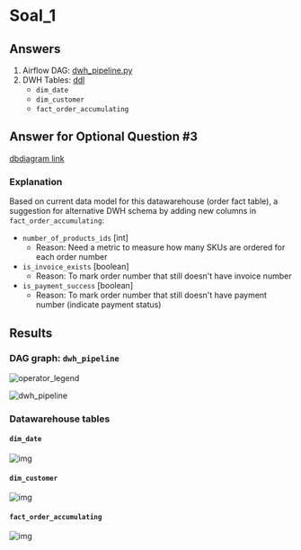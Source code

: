 # Soal_1

## Answers
1. Airflow DAG: [dwh_pipeline.py](https://raw.github.com/alionar/ef-de-test/master/soal_1/dags/dwh_pipeline.py)
2. DWH Tables: [ddl](https://raw.github.com/alionar/ef-de-test/master/soal_1/docs/sql/dwh_ddl.sql)
    - `dim_date`
    - `dim_customer`
    - `fact_order_accumulating`

## Answer for Optional Question #3
[dbdiagram link](https://dbdiagram.io/d/62d39949cc1bc14cc5d1563c)

### Explanation
Based on current data model for this datawarehouse (order fact table), a suggestion for alternative DWH schema by adding new columns in `fact_order_accumulating`:
- `number_of_products_ids` [int]
    - Reason: Need a metric to measure how many SKUs are ordered for each order number
- `is_invoice_exists` [boolean]
    - Reason: To mark order number that still doesn't have invoice number
- `is_payment_success` [boolean]
    - Reason: To mark order number that still doesn't have payment number (indicate payment status)

## Results
### DAG graph: `dwh_pipeline`
![operator_legend](https://raw.github.com/alionar/ef-de-test/master/soal_1/docs/imgs/dwh_pipeline_dag_graph_legend.png?raw=true)

![dwh_pipeline](https://raw.github.com/alionar/ef-de-test/master/soal_1/docs/imgs/dwh_pipeline_dag_graph.png?raw=true)

### Datawarehouse tables
#### `dim_date`
![img](https://raw.github.com/alionar/ef-de-test/master/soal_1/docs/imgs/dwh_table_dim_date.png?raw=true)
#### `dim_customer`
![img](https://raw.github.com/alionar/ef-de-test/master/soal_1/docs/imgs/dwh_table_dim_customer.png?raw=true)
#### `fact_order_accumulating`
![img](https://raw.github.com/alionar/ef-de-test/master/soal_1/docs/imgs/dwh_table_fact_order_accumulating.png?raw=true)

